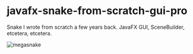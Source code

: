 # javafx-snake-from-scratch-gui-pro
Snake I wrote from scratch a few years back. JavaFX GUI, SceneBuilder, etcetera, etcetera.

![megasnake](https://user-images.githubusercontent.com/52709292/114102852-60cf1f80-98c8-11eb-9188-2189d44218e3.png)
